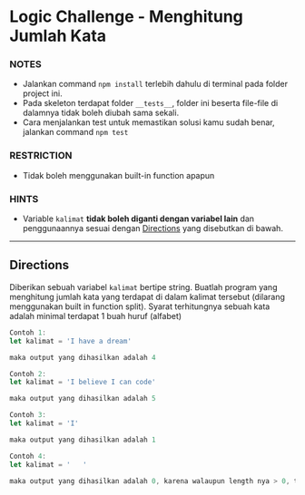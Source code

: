 # Logic Challenge - Menghitung Jumlah Kata

### NOTES

- Jalankan command `npm install` terlebih dahulu di terminal pada folder project ini.
- Pada skeleton terdapat folder `__tests__`, folder ini beserta file-file di dalamnya tidak boleh diubah sama sekali.
- Cara menjalankan test untuk memastikan solusi kamu sudah benar, jalankan command `npm test`

### RESTRICTION

- Tidak boleh menggunakan built-in function apapun

### HINTS

- Variable `kalimat` __tidak boleh diganti dengan variabel lain__ dan penggunaannya sesuai dengan [Directions](#directions) yang disebutkan di bawah.
---

## Directions

Diberikan sebuah variabel `kalimat` bertipe string. Buatlah program yang menghitung jumlah kata yang terdapat di dalam kalimat tersebut (dilarang menggunakan built in function split). Syarat terhitungnya sebuah kata adalah minimal terdapat 1 buah huruf (alfabet)

```js
Contoh 1:
let kalimat = 'I have a dream'

maka output yang dihasilkan adalah 4

Contoh 2:
let kalimat = 'I believe I can code'

maka output yang dihasilkan adalah 5

Contoh 3:
let kalimat = 'I'

maka output yang dihasilkan adalah 1

Contoh 4:
let kalimat = '   '

maka output yang dihasilkan adalah 0, karena walaupun length nya > 0, tapi tidak ada satupun huruf di dalamnya
```
